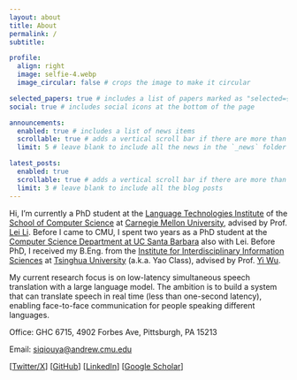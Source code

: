 ```yaml
---
layout: about
title: About
permalink: /
subtitle: 

profile:
  align: right
  image: selfie-4.webp
  image_circular: false # crops the image to make it circular

selected_papers: true # includes a list of papers marked as "selected={true}"
social: true # includes social icons at the bottom of the page

announcements:
  enabled: true # includes a list of news items
  scrollable: true # adds a vertical scroll bar if there are more than 3 news items
  limit: 5 # leave blank to include all the news in the `_news` folder

latest_posts:
  enabled: true
  scrollable: true # adds a vertical scroll bar if there are more than 3 new posts items
  limit: 3 # leave blank to include all the blog posts
---
```


Hi, I’m currently a PhD student at the [Language Technologies Institute](https://lti.cs.cmu.edu/) of the [School of Computer Science](https://cs.cmu.edu/) at [Carnegie Mellon University](https://cmu.edu/), advised by Prof. [Lei Li](https://lileicc.github.io/index.html). Before I came to CMU, I spent two years as a PhD student at the [Computer Science Department at UC Santa Barbara](https://www.cs.ucsb.edu/) also with Lei. Before PhD, I received my B.Eng. from the [Institute for Interdisciplinary Information Sciences](https://iiis.tsinghua.edu.cn/en/) at [Tsinghua University](https://www.tsinghua.edu.cn/en/) (a.k.a. Yao Class), advised by Prof. [Yi Wu](https://jxwuyi.weebly.com/).

My current research focus is on low-latency simultaneous speech translation with a large language model. The ambition is to build a system that can translate speech in real time (less than one-second latency), enabling face-to-face communication for people speaking different languages.

Office: GHC 6715, 4902 Forbes Ave, Pittsburgh, PA 15213

Email: siqiouya@andrew.cmu.edu

[[Twitter/X](https://x.com/siqi_ouyang)] [[GitHub](https://github.com/owaski)] [[LinkedIn](https://www.linkedin.com/in/siqi-ouyang/)] [[Google Scholar](https://scholar.google.com/citations?user=ncqrrtEAAAAJ&hl)]
